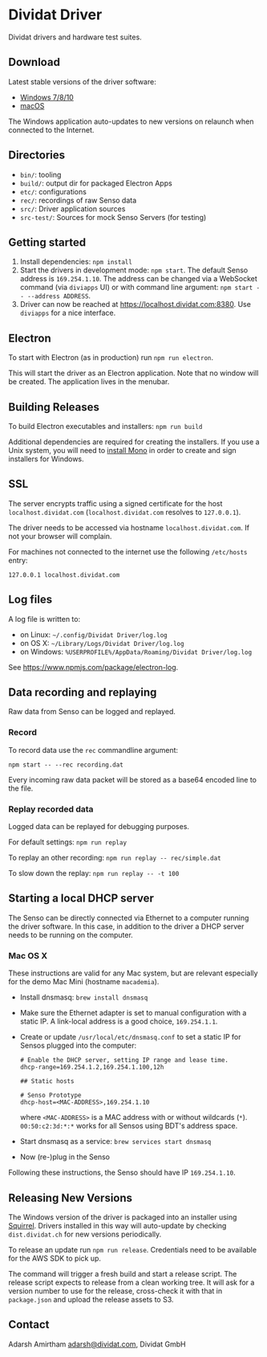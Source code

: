 # Dividat Driver

Dividat drivers and hardware test suites.

## Download

Latest stable versions of the driver software:

- [Windows 7/8/10](https://dist.dividat.ch/releases/driver/stable/win32/ia32/latest)
- [macOS](https://dist.dividat.ch/releases/driver/stable/darwin/latest)

The Windows application auto-updates to new versions on relaunch when connected to the Internet.

## Directories

- `bin/`: tooling
- `build/`: output dir for packaged Electron Apps
- `etc/`: configurations
- `rec/`: recordings of raw Senso data
- `src/`: Driver application sources
- `src-test/`: Sources for mock Senso Servers (for testing)

## Getting started

1. Install dependencies: `npm install`
2. Start the drivers in development mode: `npm start`. The default Senso address is `169.254.1.10`. The address can be changed via a WebSocket command (via `diviapps` UI) or with command line argument: `npm start -- --address ADDRESS`.
3. Driver can now be reached at <https://localhost.dividat.com:8380>. Use `diviapps` for a nice interface.

## Electron

To start with Electron (as in production) run `npm run electron`.

This will start the driver as an Electron application. Note that no window will be created. The application lives in the menubar.

## Building Releases

To build Electron executables and installers: `npm run build`

Additional dependencies are required for creating the installers. If you use a Unix system, you will need to [install Mono](http://www.mono-project.com/download/) in order to create and sign installers for Windows.

## SSL

The server encrypts traffic using a signed certificate for the host `localhost.dividat.com` (`localhost.dividat.com` resolves to `127.0.0.1`).

The driver needs to be accessed via hostname `localhost.dividat.com`. If not your browser will complain.

For machines not connected to the internet use the following `/etc/hosts` entry:

```
127.0.0.1 localhost.dividat.com
```

## Log files

A log file is written to:

- on Linux: `~/.config/Dividat Driver/log.log`
- on OS X: `~/Library/Logs/Dividat Driver/log.log`
- on Windows: `%USERPROFILE%/AppData/Roaming/Dividat Driver/log.log`

See <https://www.npmjs.com/package/electron-log>.

## Data recording and replaying

Raw data from Senso can be logged and replayed.

### Record

To record data use the `rec` commandline argument:

```
npm start -- --rec recording.dat
```

Every incoming raw data packet will be stored as a base64 encoded line to the file.

### Replay recorded data

Logged data can be replayed for debugging purposes.

For default settings: `npm run replay`

To replay an other recording: `npm run replay -- rec/simple.dat`

To slow down the replay: `npm run replay -- -t 100`

## Starting a local DHCP server

The Senso can be directly connected via Ethernet to a computer running the driver software. In this case, in addition to the driver a DHCP server needs to be running on the computer.

### Mac OS X

These instructions are valid for any Mac system, but are relevant especially for the demo Mac Mini (hostname `macademia`).

- Install dnsmasq: `brew install dnsmasq`
- Make sure the Ethernet adapter is set to manual configuration with a static IP. A link-local address is a good choice, `169.254.1.1`.
- Create or update `/usr/local/etc/dnsmasq.conf` to set a static IP for Sensos plugged into the computer:

  ```
  # Enable the DHCP server, setting IP range and lease time.
  dhcp-range=169.254.1.2,169.254.1.100,12h

  ## Static hosts

  # Senso Prototype
  dhcp-host=<MAC-ADDRESS>,169.254.1.10
  ```

  where `<MAC-ADDRESS>` is a MAC address with or without wildcards (`*`). `00:50:c2:3d:*:*` works for all Sensos using BDT's address space.
- Start dnsmasq as a service: `brew services start dnsmasq`
- Now (re-)plug in the Senso

Following these instructions, the Senso should have IP `169.254.1.10`.

## Releasing New Versions

The Windows version of the driver is packaged into an installer using [Squirrel](https://github.com/Squirrel/Squirrel.Windows). Drivers installed in this way will auto-update by checking `dist.dividat.ch` for new versions periodically.

To release an update run `npm run release`. Credentials need to be available for the AWS SDK to pick up.

The command will trigger a fresh build and start a release script. The release script expects to release from a clean working tree. It will ask for a version number to use for the release, cross-check it with that in `package.json` and upload the release assets to S3.

## Contact

Adarsh Amirtham <adarsh@dividat.com>, Dividat GmbH
